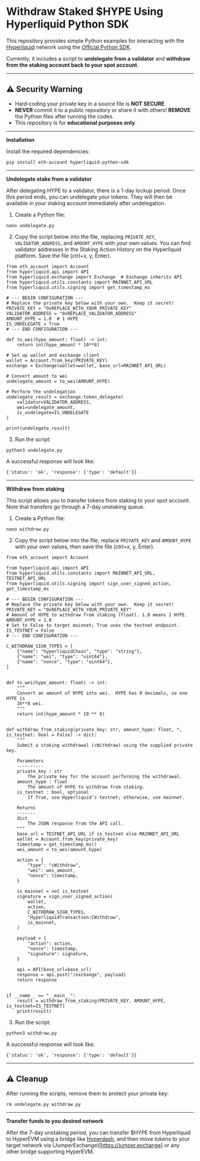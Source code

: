 # Withdraw Staked $HYPE Using Hyperliquid Python SDK

This repository provides simple Python examples for interacting with the [Hyperliquid](https://hyperliquid.xyz) network using the [Official Python SDK](https://github.com/hyperliquid-dex/hyperliquid-python-sdk).  

Currently, it includes a script to **undelegate from a validator** and **withdraw from the staking account back to your spot account**.

---

## ⚠️ Security Warning
- Hard‑coding your private key in a source file is **NOT SECURE**.
- **NEVER** commit it to a public repository or share it with others! **REMOVE** the Python files after running the codes.
- This repository is for **educational purposes only**. 

---
**Installation**

Install the required dependencies:

```
pip install eth-account hyperliquid-python-sdk
```

---
**Undelegate stake from a validator**

After delegating HYPE to a validator, there is a 1-day lockup period. Once this period ends, you can undelegate your tokens. They will then be available in your staking account immediately after undelegation.

1. Create a Python file:
```
nano undelegate.py
```

2. Copy the script below into the file, replacing `PRIVATE_KEY`, `VALIDATOR_ADDRESS`, and `AMOUNT_HYPE` with your own values. You can find validator addresses in the Staking Action History on the Hyperliquid platform. Save the file (ctrl+x, y, Enter).


```
from eth_account import Account
from hyperliquid.api import API
from hyperliquid.exchange import Exchange  # Exchange inherits API
from hyperliquid.utils.constants import MAINNET_API_URL
from hyperliquid.utils.signing import get_timestamp_ms

# --- BEGIN CONFIGURATION ---
# Replace the private key below with your own.  Keep it secret!
PRIVATE_KEY = "0xREPLACE_WITH_YOUR_PRIVATE_KEY"
VALIDATOR_ADDRESS = "0xREPLACE_VALIDATOR_ADDRESS"
AMOUNT_HYPE = 1.0  # 1 HYPE
IS_UNDELEGATE = True
# --- END CONFIGURATION ---

def to_wei(hype_amount: float) -> int:
    return int(hype_amount * 10**8)

# Set up wallet and exchange client
wallet = Account.from_key(PRIVATE_KEY)
exchange = Exchange(wallet=wallet, base_url=MAINNET_API_URL)

# Convert amount to wei
undelegate_amount = to_wei(AMOUNT_HYPE)

# Perform the undelegation
undelegate_result = exchange.token_delegate(
    validator=VALIDATOR_ADDRESS,
    wei=undelegate_amount,
    is_undelegate=IS_UNDELEGATE
)

print(undelegate_result)
```

3. Run the script:
```
python3 undelegate.py
```

A successful response will look like:
```
{'status': 'ok', 'response': {'type': 'default'}}
```

---

**Withdraw from staking**

This script allows you to transfer tokens from staking to your spot account. Note that transfers go through a 7-day unstaking queue.


1. Create a Python file:
```
nano withdraw.py
```
2. Copy the script below into the file, replace `PRIVATE_KEY` and `AMOUNT_HYPE` with your own values, then save the file (ctrl+x, y, Enter).

```
from eth_account import Account

from hyperliquid.api import API
from hyperliquid.utils.constants import MAINNET_API_URL, TESTNET_API_URL
from hyperliquid.utils.signing import sign_user_signed_action, get_timestamp_ms

# --- BEGIN CONFIGURATION ---
# Replace the private key below with your own.  Keep it secret!
PRIVATE_KEY = "0xREPLACE_WITH_YOUR_PRIVATE_KEY"
# Amount of HYPE to withdraw from staking (float). 1.0 means 1 HYPE.
AMOUNT_HYPE = 1.0
# Set to False to target mainnet; True uses the testnet endpoint.
IS_TESTNET = False
# --- END CONFIGURATION ---

C_WITHDRAW_SIGN_TYPES = [
    {"name": "hyperliquidChain", "type": "string"},
    {"name": "wei", "type": "uint64"},
    {"name": "nonce", "type": "uint64"},
]


def to_wei(hype_amount: float) -> int:
    """
    Convert an amount of HYPE into wei.  HYPE has 8 decimals, so one HYPE is
    10**8 wei.
    """
    return int(hype_amount * 10 ** 8)


def withdraw_from_staking(private_key: str, amount_hype: float, *, is_testnet: bool = False) -> dict:
    """
    Submit a staking withdrawal (cWithdraw) using the supplied private key.

    Parameters
    ----------
    private_key : str
        The private key for the account performing the withdrawal.
    amount_hype : float
        The amount of HYPE to withdraw from staking.
    is_testnet : bool, optional
        If True, use Hyperliquid’s testnet; otherwise, use mainnet.

    Returns
    -------
    dict
        The JSON response from the API call.
    """
    base_url = TESTNET_API_URL if is_testnet else MAINNET_API_URL
    wallet = Account.from_key(private_key)
    timestamp = get_timestamp_ms()
    wei_amount = to_wei(amount_hype)

    action = {
        "type": "cWithdraw",
        "wei": wei_amount,
        "nonce": timestamp,
    }

    is_mainnet = not is_testnet
    signature = sign_user_signed_action(
        wallet,
        action,
        C_WITHDRAW_SIGN_TYPES,
        "HyperliquidTransaction:CWithdraw",
        is_mainnet,
    )

    payload = {
        "action": action,
        "nonce": timestamp,
        "signature": signature,
    }

    api = API(base_url=base_url)
    response = api.post("/exchange", payload)
    return response


if __name__ == "__main__":
    result = withdraw_from_staking(PRIVATE_KEY, AMOUNT_HYPE, is_testnet=IS_TESTNET)
    print(result)
```

3. Run the script:
```
python3 withdraw.py
```

A successful response will look like:
```
{'status': 'ok', 'response': {'type': 'default'}}
```

---

## ⚠️ Cleanup

After running the scripts, remove them to protect your private key:

```
rm undelegate.py withdraw.py
```


---


**Transfer funds to you desired network**

After the 7-day unstaking period, you can transfer $HYPE from Hyperliquid to HyperEVM using a bridge like [Hyperdash](https://hyperdash.info/bridge), and then move tokens to your target network via (JumperExchange)[https://jumper.exchange] or any other bridge supporting HyperEVM.



